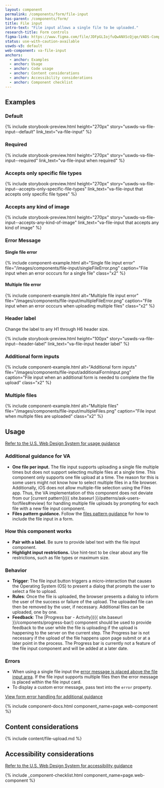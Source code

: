 ```yaml
---
layout: component
permalink: /components/form/file-input
has-parent: /components/form/
title: File input
intro-text: "File input allows a single file to be uploaded."
research-title: Form controls
figma-link: https://www.figma.com/file/JDFpGLIojfuQwANXScQjqe/VADS-Component-Examples?type=design&node-id=1360%3A85508&mode=design&t=TiJHClaf3VQ6wU6B-1
status: use-with-caution-available
uswds-v3: default
web-component: va-file-input
anchors:
  - anchor: Examples
  - anchor: Usage
  - anchor: Code usage
  - anchor: Content considerations
  - anchor: Accessibility considerations
  - anchor: Component checklist
---
```


## Examples

### Default

{% include storybook-preview.html height="270px" story="uswds-va-file-input--default" link_text="va-file-input" %}

### Required

{% include storybook-preview.html height="270px" story="uswds-va-file-input--required" link_text="va-file-input when required" %}

### Accepts only specific file types

{% include storybook-preview.html height="270px" story="uswds-va-file-input--accepts-only-specific-file-types" link_text="va-file-input that accepts only specific file types" %}

### Accepts any kind of image

{% include storybook-preview.html height="270px" story="uswds-va-file-input--accepts-any-kind-of-image" link_text="va-file-input that accepts any kind of image" %}

### Error Message

#### Single file error

{% include component-example.html alt="Single file input error" file="/images/components/file-input/singleFileError.png" caption="File input when an error occcurs for a single file" class="x2" %}

#### Multiple file error

{% include component-example.html alt="Multiple file input error" file="/images/components/file-input/multipleFileError.png" caption="File input when an error occcurs when uploading multiple files" class="x2" %}

### Header label
Change the label to any H1 through H6 header size.  

{% include storybook-preview.html height="100px" story="uswds-va-file-input--header-label" link_text="va-file-input header label" %}

### Additional form inputs

{% include component-example.html alt="Additional form inputs" file="/images/components/file-input/additionalFormInput.png" caption="File input when an additional form is needed to complete the file upload" class="x2" %}

### Multiple files

{% include component-example.html alt="Multiple files" file="/images/components/file-input/multipleFiles.png" caption="File input when multiple files are uploaded" class="x2" %}


## Usage

<a class="vads-c-action-link--blue" href="https://designsystem.digital.gov/components/file-input/">Refer to the U.S. Web Design System for usage guidance</a>

### Additional guidance for VA

* **One file per input.** The file input supports uploading a single file multiple times but does not support selecting multiple files at a single time. This component only supports one file upload at a time. The reason for this is some users might not know how to select multiple files in a file browser. Additionally, iOS does not allow multiple-file selection using the Files app. Thus, the VA implementation of this component does not deviate from our [current pattern]({{ site.baseurl }}/patterns/ask-users-for/files#review) for handling multiple file uploads by prompting for each file with a new file input component.
* **Files pattern guidance.** Follow the <a class="vads-c-action-link--blue" href="https://design.va.gov/patterns/ask-users-for/files">files pattern guidance</a> for how to include the file input in a form. 

### How this component works

* **Pair with a label.** Be sure to provide label text with the file input component.
* **Highlight input restrictions.** Use hint-text to be clear about any file restrictions, such as file types or maximum size.

### Behavior

* **Trigger**: The file input button triggers a micro-interaction that causes the Operating System (OS) to present a dialog that prompts the user to select a file to upload.
* **Rules**: Once the file is uploaded, the browser presents a dialog to inform the user of the success or failure of the upload. The uploaded file can then be removed by the user, if necessary. Additional files can be uploaded, one by one.
* **Feedback**: The [Progress bar - Activity]({{ site.baseurl }}/components/progress-bar/) component should be used to provide feedback to the user while the file is uploading if the upload is happening to the server on the current step. The Progress bar is not necessary if the upload of the file happens upon page submit or at a later point in the process. The Progress bar is currently not a feature of the file input component and will be added at a later date.

### Errors

* When using a single file input the [error message is placed above the file input area](#error-message). If the file input supports multiple files then the error message is placed within the file input card.
* To display a custom error message, pass text into the `error` property.

<a class="vads-c-action-link--blue" href="{{ site.baseurl }}/components/form/#error-handling">
  View form error handling for additional guidance
</a>

{% include component-docs.html component_name=page.web-component %}

## Content considerations

{% include content/file-upload.md %}

## Accessibility considerations

<a class="vads-c-action-link--blue" href="https://designsystem.digital.gov/components/file-input#accessibility-checkbox">Refer to the U.S. Web Design System for accessibility guidance</a>

{% include _component-checklist.html component_name=page.web-component %}

